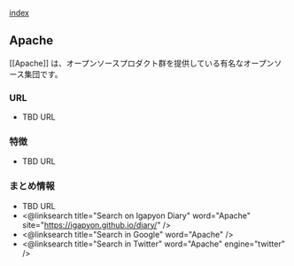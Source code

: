 [index](https://igapyon.github.io/diary/keyword/index.html)

## Apache

[[Apache]] は、オープンソースプロダクト群を提供している有名なオープンソース集団です。

### URL

* TBD URL

### 特徴

* TBD URL

### まとめ情報

* TBD URL
* <@linksearch title="Search on Igapyon Diary" word="Apache" site="https://igapyon.github.io/diary/" />
* <@linksearch title="Search in Google" word="Apache" />
* <@linksearch title="Search in Twitter" word="Apache" engine="twitter" />

